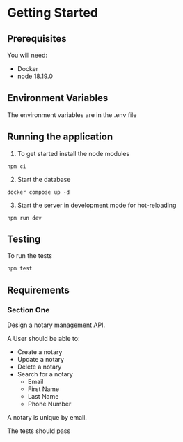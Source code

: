 
# Getting Started

## Prerequisites

You will need:

- Docker
- node 18.19.0

## Environment Variables

The environment variables are in the .env file

## Running the application

1. To get started install the node modules

```shell
npm ci
```

2. Start the database

```shell
docker compose up -d
```

3. Start the server in development mode for hot-reloading

```shell
npm run dev
```

## Testing

To run the tests

```shell
npm test
```

## Requirements

### Section One

Design a notary management API.

A User should be able to:

- Create a notary
- Update a notary
- Delete a notary
- Search for a notary
  - Email
  - First Name
  - Last Name
  - Phone Number

A notary is unique by email.

The tests should pass
